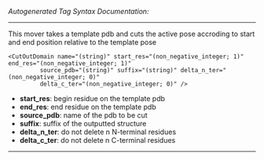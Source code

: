 _Autogenerated Tag Syntax Documentation:_

---
This mover takes a template pdb and cuts the active pose accroding to start and end position relative to the template pose

```
<CutOutDomain name="(string)" start_res="(non_negative_integer; 1)" end_res="(non_negative_integer; 1)"
         source_pdb="(string)" suffix="(string)" delta_n_ter="(non_negative_integer; 0)"
         delta_c_ter="(non_negative_integer; 0)" />
```

-   **start_res**: begin residue on the template pdb
-   **end_res**: end residue on the template pdb
-   **source_pdb**: name of the pdb to be cut
-   **suffix**: suffix of the outputted structure
-   **delta_n_ter**: do not delete n N-terminal residues
-   **delta_c_ter**: do not delete n C-terminal residues

---

